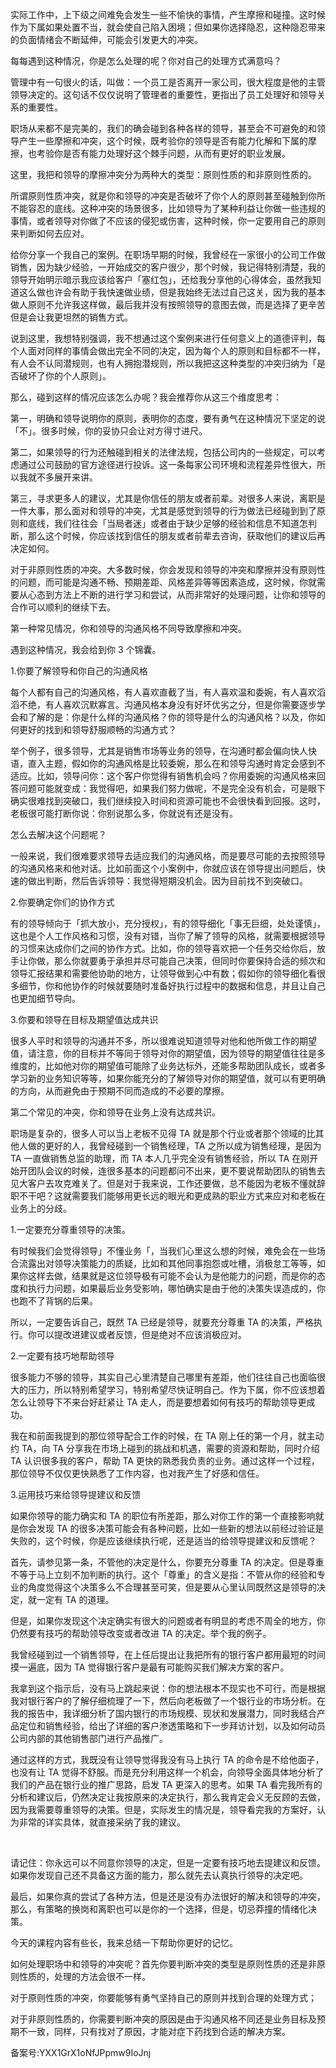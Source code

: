 实际工作中，上下级之间难免会发生一些不愉快的事情，产生摩擦和碰撞。这时候作为下属如果处置不当，就会使自己陷入困境；但如果你选择隐忍，这种隐忍带来的负面情绪会不断延伸，可能会引发更大的冲突。

每每遇到这种情况，你是怎么处理的呢？你对自己的处理方式满意吗？

管理中有一句很火的话，叫做：一个员工是否离开一家公司，很大程度是他的主管领导决定的。这句话不仅仅说明了管理者的重要性，更指出了员工处理好和领导关系的重要性。

职场从来都不是完美的，我们的确会碰到各种各样的领导，甚至会不可避免的和领导产生一些摩擦和冲突，这个时候，既考验你的领导是否有能力化解和下属的摩擦，也考验你是否有能力处理好这个棘手问题，从而有更好的职业发展。

这里，我把和领导的摩擦冲突分为两种大的类型：原则性质的和非原则性质的。

所谓原则性质冲突，就是你和领导的冲突是否破坏了你个人的原则甚至碰触到你所不能容忍的底线。这种冲突的场景很多，比如领导为了某种利益让你做一些违规的事情，或者领导对你做了不应该的侵犯或伤害，这种时候，你一定要用自己的原则来判断如何去应对。

给你分享一个我自己的案例。在职场早期的时候，我曾经在一家很小的公司工作做销售，因为缺少经验，一开始成交的客户很少，那个时候，我记得特别清楚，我的领导开始明示暗示我应该给客户「塞红包」，还给我分享他的心得体会，虽然我知道这么做也许会有助于我快速做业绩，但是我始终无法过自己这关，因为我的基本做人原则不允许我这样做，最后我并没有按照领导的意图去做，而是选择了更辛苦但是会让我更坦然的销售方式。

说到这里，我想特别强调，我不想通过这个案例来进行任何意义上的道德评判，每个人面对同样的事情会做出完全不同的决定，因为每个人的原则和目标都不一样，有人会不认同潜规则，也有人拥抱潜规则，所以我把这这种类型的冲突归纳为「是否破坏了你的个人原则」。

那么，碰到这样的情况应该怎么办呢？我会推荐你从这三个维度思考：

第一，明确和领导说明你的原则，表明你的态度，要有勇气在这种情况下坚定的说「不」。很多时候，你的妥协只会让对方得寸进尺。

第二，如果领导的行为还触碰到相关的法律法规，包括公司内的一些规定，可以考虑通过公司鼓励的官方途径进行投诉。这一条每家公司环境和流程差异性很大，所以我就不多展开来讲。

第三，寻求更多人的建议，尤其是你信任的朋友或者前辈。对很多人来说，离职是一件大事，那么面对和领导的冲突，尤其是感觉到领导的行为做法已经碰到到了原则和底线，我们往往会「当局者迷」或者由于缺少足够的经验和信息不知道怎判断，那么这个时候，你应该找到信任的朋友或者前辈去咨询，获取他们的建议后再决定如何。

对于非原则性质的冲突。大多数时候，你会发现和领导的冲突和摩擦并没有原则性的问题，而可能是沟通不畅、预期差距、风格差异等等因素造成，这时候，你就需要从心态到方法上不断的进行学习和尝试，从而非常好的处理问题，让你和领导的合作可以顺利的继续下去。

第一种常见情况，你和领导的沟通风格不同导致摩擦和冲突。

遇到这种情况，我会给到你 3 个锦囊。

1.你要了解领导和你自己的沟通风格

每个人都有自己的沟通风格，有人喜欢直截了当，有人喜欢温和委婉，有人喜欢滔滔不绝，有人喜欢沉默寡言。沟通风格本身没有好坏优劣之分，但是你需要逐步学会和了解的是：你是什么样的沟通风格？你的领导是什么的沟通风格？以及，你如何更好的找到和领导舒服顺畅的沟通方式？

举个例子，很多领导，尤其是销售市场等业务的领导，在沟通时都会偏向快人快语，直入主题，假如你的沟通风格是比较委婉，那么在和领导沟通时肯定会感到不适应。比如，领导问你：这个客户你觉得有销售机会吗？你用委婉的沟通风格来回答问题可能就变成：我觉得吧，如果我们努力做呢，不是完全没有机会，可是眼下确实很难找到突破口，我们继续投入时间和资源可能也不会很快看到回报。这时，老板很可能打断你说：你别说那么多，你就说有还是没有。

怎么去解决这个问题呢？

一般来说，我们很难要求领导去适应我们的沟通风格，而是要尽可能的去按照领导的沟通风格来和他对话。比如前面这个小案例中，你就应该在领导提出问题后，快速的做出判断，然后告诉领导：我觉得短期没机会。因为目前找不到突破口。

2.你要确定你们的协作方式

有的领导倾向于「抓大放小，充分授权」，有的领导细化「事无巨细，处处谨慎」，这也是个人工作风格和习惯，没有对错，当你了解了领导的风格，就需要根据领导的习惯来达成你们之间的协作方式。比如，你的领导喜欢把一个任务交给你后，放手让你做，那么你就要勇于承担并尽可能自己决策，但同时你要保持合适的频次和领导汇报结果和需要他协助的地方，让领导做到心中有数；假如你的领导细化看很多细节，你和他协作的时候就要随时准备好执行过程中的数据和信息，并且让自己也更加细节导向。

3.你要和领导在目标及期望值达成共识

很多人平时和领导的沟通并不多，所以很难说知道领导对他和他所做工作的期望值，请注意，你的目标并不等同于领导对你的期望值，因为领导的期望值往往是多维度的，比如他对你的期望值可能除了业务达标外，还能多帮助团队成长，或者多学习新的业务知识等等，如果你能充分的了解领导对你的期望值，就可以有更明确的方向，从而避免由于预期不同而造成的不必要的摩擦。

第二个常见的冲突，你和领导在业务上没有达成共识。

职场是复杂的，很多人可以当上老板不见得 TA 就是那个行业或者那个领域的比其他人做的更好的人，我曾经碰到一个销售经理，TA 之所以成为销售经理，是因为 TA 一直做销售总监的助理，而 TA 本人几乎完全没有销售经验，所以 TA 在刚开始开团队会议的时候，连很多基本的问题都问不出来，更不要说帮助团队的销售去见大客户去攻克难关了。但是对于我来说，工作还要做，总不能因为老板不懂就辞职不干吧？这就需要我们能够用更长远的眼光和更成熟的职业方式来应对和老板在业务上的分歧。

1.一定要充分尊重领导的决策。

有时候我们会觉得领导」不懂业务「，当我们心里这么想的时候，难免会在一些场合流露出对领导决策能力的质疑，比如和其他同事抱怨或吐槽，消极怠工等等，如果你这样去做，结果就是这位领导极有可能不会认为是他能力的问题，而是你的态度和执行力问题，如果最后业务受影响，哪怕确实是由于他的决策失误造成的，你也跑不了背锅的后果。

所以，一定要告诉自己，既然 TA 已经是领导，就要充分尊重 TA 的决策，严格执行。你可以提改进建议或者反馈，但是绝对不应该消极应对。

2.一定要有技巧地帮助领导

很多能力不够的领导，其实自己心里清楚自己哪里有差距，他们往往自己也面临很大的压力，所以特别希望学习，特别希望尽快证明自己。作为下属，你不应该想着怎么让领导下不来台好赶紧让 TA 走人，而是要想着如何有技巧的帮助领导更成功。

我在和前面我提到的那位领导配合工作的时候，在 TA 刚上任的第一个月，就主动约 TA，向 TA 分享我在市场上碰到的挑战和机遇，需要的资源和帮助，同时介绍 TA 认识很多我的客户，帮助 TA 更快的熟悉我负责的业务。通过这样一个过程，那位领导不仅仅更快熟悉了工作内容，也对我产生了好感和信任。

3.运用技巧来给领导提建议和反馈

如果你领导的能力确实和 TA 的职位有所差距，那么对你工作的第一个直接影响就是你会发现 TA 的很多决策可能会有各种问题，比如一些新的想法以前经过验证是失败的，这个时候，你是应该继续执行呢，还是适当的给领导提建议和反馈呢？

首先，请参见第一条，不管他的决定是什么，你要充分尊重 TA 的决定。但是尊重不等于马上立刻不加判断的执行。这个「尊重」的含义是指：不管从你的经验和专业的角度觉得这个决策多么不合理甚至可笑，但是要从心里认同既然这是领导的决定，就一定有 TA 的道理。

但是，如果你发现这个决定确实有很大的问题或者有明显的考虑不周全的地方，你仍然要有技巧的帮助领导改变或者改进 TA 的决定。举个我的例子。

我曾经碰到过一个销售领导，在上任后提出让我把所有的银行客户都用最短的时间摸一遍底，因为 TA 觉得银行客户是最有可能购买我们解决方案的客户。

我拿到这个指示后，没有马上跳起来说：你的想法根本不现实也不可行，而是根据我对银行客户的了解仔细梳理了一下，然后向老板做了一个银行业的市场分析。在我的报告中，我详细分析了国内银行的市场规模、现状和发展潜力，同时我结合产品定位和销售经验，给出了详细的客户渗透策略和下一步拜访计划，以及如何动员公司内部的其他销售部门进行产品推广。

通过这样的方式，我既没有让领导觉得我没有马上执行 TA 的命令是不给他面子，也没有让 TA 觉得不舒服。而是充分利用这样一个机会，向领导全面具体地分析了我们的产品在银行业的推广思路，启发 TA 更深入的思考。如果 TA 看完我所有的分析和建议后，仍然决定让我按原来的决定执行，那么我肯定会义无反顾的去做，因为我需要尊重领导的决策。但是，实际发生的情况是，领导看完我的方案好，认为非常的详实具体，就直接采纳了我的建议。

 

请记住：你永远可以不同意你领导的决定，但是一定要有技巧地去提建议和反馈。如果你发现自己还不具备这方面的能力，那么就先去认真执行领导的决定吧。

最后，如果你真的尝试了各种方法，但是还是没有办法很好的解决和领导的冲突，那么，有策略的换岗和离职也可以是你的一个选择，但是，切忌莽撞的情绪化决策。

今天的课程内容有些长，我来总结一下帮助你更好的记忆。

如何处理职场中和领导的冲突呢？首先你要判断冲突的类型是原则性质的还是非原则性质的，处理的方法会很不一样。

对于原则性质的冲突，你要能够有勇气坚持自己的原则并找到合理的处理方式；

对于非原则性质的，你需要判断冲突的原因是由于沟通风格不同还是业务目标及预期不一致，同样，只有找对了原因，才能对症下药找到合适的解决方案。

备案号:YXX1GrX1oNfJPpmw9IoJnj